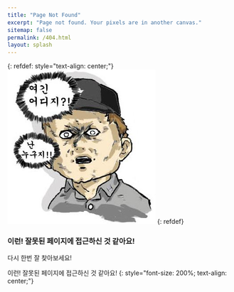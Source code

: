 ```yaml
---
title: "Page Not Found"
excerpt: "Page not found. Your pixels are in another canvas."
sitemap: false
permalink: /404.html
layout: splash
---
```


{: refdef: style="text-align: center;"}
![여긴어디 난누구](/assets/images/posts/bookmark/404.png)
{: refdef}


### 이런! 잘못된 페이지에 접근하신 것 같아요!
다시 한번 잘 찾아보세요!

이런! 잘못된 페이지에 접근하신 것 같아요!
{: style="font-size: 200%; text-align: center;"}


<script type="text/javascript">
  var GOOG_FIXURL_LANG = 'ko';
  var GOOG_FIXURL_SITE = '{{ site.url }}'
</script>
<script type="text/javascript"
  src="//linkhelp.clients.google.com/tbproxy/lh/wm/fixurl.js">
</script>
